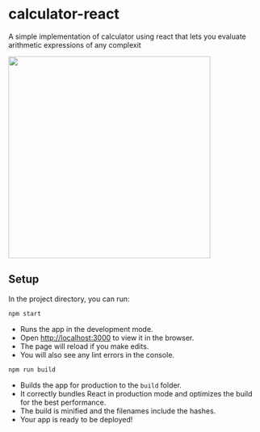 # calculator-react

A simple implementation of calculator using react that lets you evaluate arithmetic expressions of any complexit

<img src="https://user-images.githubusercontent.com/28980632/153627353-f42db890-836c-42a6-9a15-c8c1c2232e40.gif" height="400">

## Setup
In the project directory, you can run:

```js
npm start
```
- Runs the app in the development mode.<br />
- Open [http://localhost:3000](http://localhost:3000) to view it in the browser.
- The page will reload if you make edits.<br />
- You will also see any lint errors in the console.

```js
npm run build
```
- Builds the app for production to the `build` folder.<br />
- It correctly bundles React in production mode and optimizes the build for the best performance.
- The build is minified and the filenames include the hashes.<br />
- Your app is ready to be deployed!
